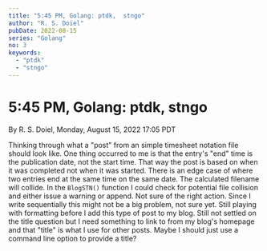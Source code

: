 ```yaml
---
title: "5:45 PM, Golang: ptdk,  stngo"
author: "R. S. Doiel"
pubDate: 2022-08-15
series: "Golang"
no: 3
keywords:
  - "ptdk"
  - "stngo"
---
```


# 5:45 PM, Golang: ptdk,  stngo

By R. S. Doiel, Monday, August 15, 2022 17:05 PDT

Thinking through what a "post" from an simple timesheet notation file should look like. One thing occurred to me is that the entry's "end" time is the publication date, not the start time. That way the post is based on when it was completed not when it was started. There is an edge case of where two entries end at the same time on the same date. The calculated filename will collide. In the `BlogSTN()` function I could check for potential file collision and either issue a warning or append. Not sure of the right action. Since I write sequentially this might not be a big problem, not sure yet. Still playing with formatting before I add this type of post to my blog. Still not settled on the title question but I need something to link to from my blog's homepage and that "title" is what I use for other posts. Maybe I should just use a command line option to provide a title?

